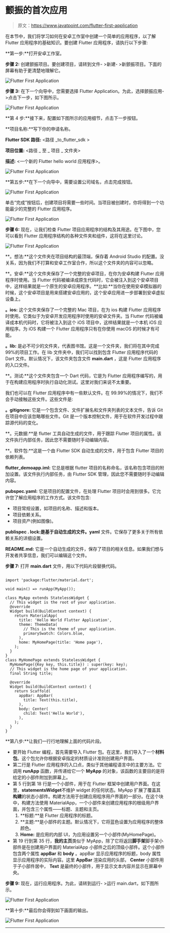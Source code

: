 # 颤振的首次应用

> 原文：<https://www.javatpoint.com/flutter-first-application>

在本节中，我们将学习如何在安卓工作室中创建一个简单的应用程序，以了解 Flutter 应用程序的基础知识。要创建 Flutter 应用程序，请执行以下步骤:

**第一步:**打开安卓工作室。

**步骤 2:** 创建颤振项目。要创建项目，请转到文件- >新建- >新颤振项目。下面的屏幕有助于更清楚地理解它。

![Flutter First Application](img/cbf9fb6d1a533424d8265c47b5fb28ff.png)

**步骤 3:** 在下一个向导中，您需要选择 Flutter Application。为此，选择颤振应用- >点击下一步，如下图所示。

![Flutter First Application](img/e65298fe1afe0196d77d9bed22b52dba.png)

**第 4 步:**接下来，配置如下图所示的应用细节，点击下一步按钮。

**项目名称:**写下你的申请名称。

**Flutter SDK 路径:** <路径 _to_flutter_sdk >

**项目位置:** <路径 _ 至 _ 项目 _ 文件夹>

**描述:** <一个新的 Flutter hello world 应用程序>。

![Flutter First Application](img/2457b75eb8c6d87a3221cad36562bbe7.png)

**第五步:**在下一个向导中，需要设置公司域名，点击完成按钮。

![Flutter First Application](img/3cbb82553297e07337d92751a1a2ce77.png)

单击“完成”按钮后，创建项目将需要一些时间。当项目被创建时，你将得到一个功能最少的完整的 Flutter 应用程序。

![Flutter First Application](img/1185bddbafa274f3c3e446c7f6570bdd.png)

**步骤 6:** 现在，让我们检查 Flutter 项目应用程序的结构及其用途。在下图中，您可以看到 Flutter 应用程序结构的各种文件夹和组件，这将在这里讨论。

![Flutter First Application](img/f437fbcf20d5456f126d027a272b3a92.png)

**。想法:**这个文件夹在项目结构的最顶端，保存着 Android Studio 的配置。没关系，因为我们不打算和安卓工作室合作，所以这个文件夹的内容可以忽略。

**。安卓:**这个文件夹保存了一个完整的安卓项目，在你为安卓构建 Flutter 应用程序时使用。当 Flutter 代码被编译成原生代码时，它会被注入到这个安卓项目中，这样结果就是一个原生的安卓应用程序。**比如:**当你在使用安卓模拟器的时候，这个安卓项目是用来搭建安卓应用的，这个安卓应用进一步部署到安卓虚拟设备上。

**。ios:** 这个文件夹保存了一个完整的 Mac 项目，在为 ios 构建 Flutter 应用程序时使用。它类似于为安卓开发应用程序时使用的安卓文件夹。当 Flutter 代码被编译成本机代码时，它将被注入到这个 iOS 项目中，这样结果就是一个本机 iOS 应用程序。为 iOS 构建一个 Flutter 应用程序只有在你使用 macOS 的时候才有可能。

**。lib:** 是必不可少的文件夹，代表图书馆。这是一个文件夹，我们将在其中完成 99%的项目工作。在 lib 文件夹中，我们可以找到包含 Flutter 应用程序代码的 Dart 文件。默认情况下，该文件夹包含文件 **main.dart** ，这是 Flutter 应用程序的入口文件。

**。测试:**这个文件夹包含一个 Dart 代码，它是为 Flutter 应用程序编写的，用于在构建应用程序时执行自动化测试。这里对我们来说不太重要。

我们也可以在 Flutter 应用程序中有一些默认文件。在 99.99%的情况下，我们不会手动接触这些文件。这些文件是:

**。gitignore:** 它是一个包含文件、文件扩展名和文件夹列表的文本文件，告诉 Git 在项目中应该忽略哪些文件。Git 是一个版本控制文件，用于在软件开发过程中跟踪源代码的变化。

**。元数据:**是 flutter 工具自动生成的文件，用于跟踪 Flutter 项目的属性。该文件执行内部任务，因此您不需要随时手动编辑内容。

**。软件包:**这是一个由 Flutter SDK 自动生成的文件，用于包含 Flutter 项目的依赖列表。

**flutter_demoapp.iml:** 它总是根据 flutter 项目的名称命名，该名称包含项目的附加设置。该文件执行内部任务，由 Flutter SDK 管理，因此您不需要随时手动编辑内容。

**pubspec.yaml:** 它是项目的配置文件，在处理 Flutter 项目时会用到很多。它允许您了解应用程序的工作方式。该文件包含:

*   项目常规设置，如项目的名称、描述和版本。
*   项目依赖关系。
*   项目资产(例如图像)。

**publispec . lock:**是基于**自动生成的文件。yaml** 文件。它保存了更多关于所有依赖关系的详细设置。

**README.md:** 它是一个自动生成的文件，保存了项目的相关信息。如果我们想与开发者共享信息，我们可以编辑这个文件。

**步骤 7:** 打开 **main.dart** 文件，用以下代码片段替换代码。

```

import 'package:flutter/material.dart';

void main() => runApp(MyApp());

class MyApp extends StatelessWidget {
  // This widget is the root of your application.
  @override
  Widget build(BuildContext context) {
    return MaterialApp(
      title: 'Hello World Flutter Application',
      theme: ThemeData(
        // This is the theme of your application.
        primarySwatch: Colors.blue,
      ),
      home: MyHomePage(title: 'Home page'),
    );
  }
}
class MyHomePage extends StatelessWidget {
  MyHomePage({Key key, this.title}) : super(key: key);
  // This widget is the home page of your application.
  final String title;

  @override
  Widget build(BuildContext context) {
    return Scaffold(
      appBar: AppBar(
        title: Text(this.title),
      ),
      body: Center(
        child: Text('Hello World'),
      ),
    );
  }
}

```

**第八步:**让我们一行行地理解上面的代码片段。

*   要开始 Flutter 编程，首先需要导入 Flutter 包。在这里，我们导入了一个**材料包**。这个包允许你根据安卓指定的材质设计准则创建用户界面。
*   第二行是 Flutter 应用程序的入口点，类似于其他编程语言中的主要方法。它调用 **runApp** 函数，并传递给它一个 **MyApp** 的对象，该函数的主要目的是将给定的小部件附加到屏幕上。
*   第 5 行到第 18 行是一个小部件，用于在 Flutter 框架中创建用户界面。在这里，**statementsWidget**不维护 widget 的任何状态。MyApp 扩展了覆盖其**构建**的状态小部件。构建方法用于创建应用程序用户界面的一部分。在这个块中，构建方法使用 MaterialApp，一个小部件来创建应用程序的根级用户界面，并包含三个属性——标题、主题和主页。
    1.  **标题:**是 Flutter 应用程序的标题。
    2.  **主题:**是小部件的主题。默认情况下，它将蓝色设置为应用程序的整体颜色。
    3.  **Home:** 是应用的内部 UI，为应用设置另一个小部件(MyHomePage)。
*   第 19 行到第 35 行，**我的主页**类似于 MyApp，除了它将返回**脚手架**脚手架小部件是在创建用户界面的 MaterialApp 小部件之后的顶级小部件。这个小部件包含两个属性 **appBar** 和 **body** 。appBar 显示应用程序的标题，body 属性显示应用程序的实际内容。这里 **AppBar** 渲染应用的头部， **Center** 小部件用于子小部件居中， **Text** 是最终的小部件，用于显示文本内容并显示在屏幕中央。

**步骤 9:** 现在，运行应用程序。为此，请转到运行- >运行 main.dart，如下图所示。

![Flutter First Application](img/a412411e6205429d890401a0a1df7071.png)

**第十步:**最后你会得到如下画面的输出。

![Flutter First Application](img/975a159187e261d74730535ae44ae5dd.png)

* * *